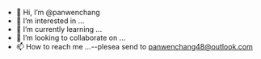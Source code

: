 - 👋 Hi, I’m @panwenchang
- 👀 I’m interested in ...
- 🌱 I’m currently learning ...
- 💞️ I’m looking to collaborate on ...
- 📫 How to reach me ...--plesea send to panwenchang48@outlook.com

<!---
panwenchang/panwenchang is a ✨ special ✨ repository because its `README.md` (this file) appears on your GitHub profile.
You can click the Preview link to take a look at your changes.
--->
